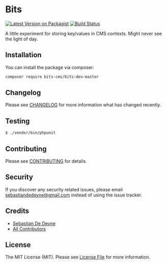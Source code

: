 # Bits

[![Latest Version on Packagist](https://img.shields.io/packagist/v/sebastiandedeyne/bits.svg?style=flat-square)](https://packagist.org/packages/sebastiandedeyne/bits)
[![Build Status](https://img.shields.io/travis/sebastiandedeyne/bits/master.svg?style=flat-square)](https://travis-ci.org/sebastiandedeyne/bits)

A little experiment for storing key/values in CMS contexts. Might never see the light of day.

## Installation

You can install the package via composer:

```bash
composer require bits-cms/bits:dev-master
```

## Changelog

Please see [CHANGELOG](CHANGELOG.md) for more information what has changed recently.

## Testing

``` bash
$ ./vendor/bin/phpunit
```

## Contributing

Please see [CONTRIBUTING](CONTRIBUTING.md) for details.

## Security

If you discover any security related issues, please email sebastiandedeyne@gmail.com instead of using the issue tracker.

## Credits

- [Sebastian De Deyne](https://github.com/sebastiandedeyne)
- [All Contributors](../../contributors)

## License

The MIT License (MIT). Please see [License File](LICENSE.md) for more information.
